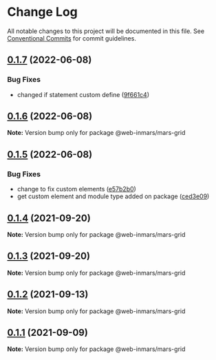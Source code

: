 # Change Log

All notable changes to this project will be documented in this file.
See [Conventional Commits](https://conventionalcommits.org) for commit guidelines.

## [0.1.7](https://github.com/MarsGotta/web-inmars/compare/@web-inmars/mars-grid@0.1.6...@web-inmars/mars-grid@0.1.7) (2022-06-08)


### Bug Fixes

* changed if statement custom define ([9f661c4](https://github.com/MarsGotta/web-inmars/commit/9f661c4fca934e04140207f2335664a530cd5d43))





## [0.1.6](https://github.com/MarsGotta/web-inmars/compare/@web-inmars/mars-grid@0.1.5...@web-inmars/mars-grid@0.1.6) (2022-06-08)

**Note:** Version bump only for package @web-inmars/mars-grid





## [0.1.5](https://github.com/MarsGotta/web-inmars/compare/@web-inmars/mars-grid@0.1.4...@web-inmars/mars-grid@0.1.5) (2022-06-08)


### Bug Fixes

* change to fix custom elements ([e57b2b0](https://github.com/MarsGotta/web-inmars/commit/e57b2b07b16b130e198123a318289491646c397c))
* get custom element and module type added on package ([ced3e09](https://github.com/MarsGotta/web-inmars/commit/ced3e095f33185232fcf7b02415cb1479316cd2a))





## [0.1.4](https://github.com/MarsGotta/web-inmars/compare/@web-inmars/mars-grid@0.1.3...@web-inmars/mars-grid@0.1.4) (2021-09-20)

**Note:** Version bump only for package @web-inmars/mars-grid





## [0.1.3](https://github.com/MarsGotta/web-inmars/compare/@web-inmars/mars-grid@0.1.2...@web-inmars/mars-grid@0.1.3) (2021-09-20)

**Note:** Version bump only for package @web-inmars/mars-grid





## [0.1.2](https://github.com/MarsGotta/web-inmars/compare/@web-inmars/mars-grid@0.1.1...@web-inmars/mars-grid@0.1.2) (2021-09-13)

**Note:** Version bump only for package @web-inmars/mars-grid





## [0.1.1](https://github.com/MarsGotta/web-inmars/compare/@web-inmars/mars-grid@0.1.0...@web-inmars/mars-grid@0.1.1) (2021-09-09)

**Note:** Version bump only for package @web-inmars/mars-grid
